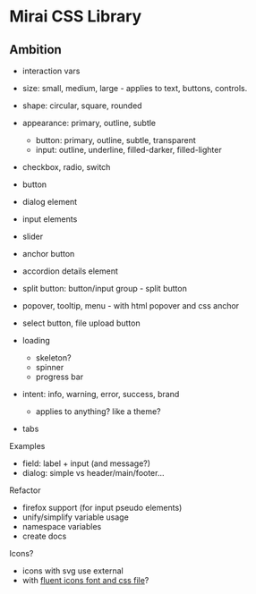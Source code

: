 # Mirai CSS Library

## Ambition
- interaction vars
- size: small, medium, large - applies to text, buttons, controls. 
- shape: circular, square, rounded
- appearance: primary, outline, subtle
  - button: primary, outline, subtle, transparent
  - input: outline, underline, filled-darker, filled-lighter
- checkbox, radio, switch
- button 
- dialog element
- input elements
- slider
- anchor button
- accordion details element
- split button: button/input group - split button

- popover, tooltip, menu - with html popover and css anchor
- select button, file upload button
- loading
  - skeleton?
  - spinner
  - progress bar
- intent: info, warning, error, success, brand
  - applies to anything? like a theme?
- tabs

Examples
- field: label + input (and message?)
- dialog: simple vs header/main/footer...

Refactor
- firefox support (for input pseudo elements)
- unify/simplify variable usage
- namespace variables
- create docs

Icons?
- icons with svg use external
- with [fluent icons font and css file](https://github.com/microsoft/fluentui-system-icons/blob/cd860cfdb9c60f6b731f6164b21e04909b23178e/fonts/FluentSystemIcons-Resizable.css)?

